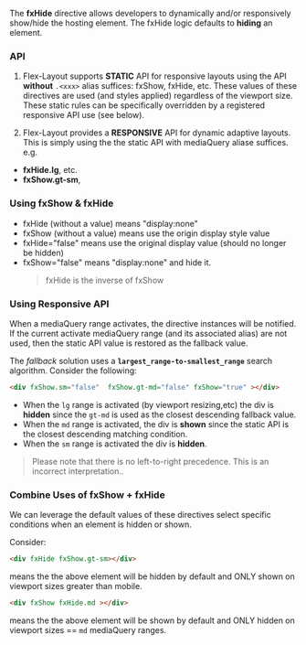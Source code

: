 The **fxHide** directive allows developers to dynamically and/or responsively show/hide the hosting element. The fxHide 
logic defaults to **hiding** an element.


### API 

1) Flex-Layout supports **STATIC** API for responsive layouts  using the API **without** `.<xxx>` alias suffices: 
fxShow, fxHide, etc. These values of these directives are used (and styles applied) regardless of the viewport size. 
These static rules can be specifically  overridden by a registered responsive API use (see below).

2) Flex-Layout provides a **RESPONSIVE** API for dynamic adaptive layouts. This is simply using the the static API with 
mediaQuery aliase suffices.
e.g.  
* **fxHide.lg**, etc.  
* **fxShow.gt-sm**, 

### Using fxShow & fxHide

* fxHide (without a value) means "display:none"
* fxShow (without a value) means use the origin display style value
* fxHide="false" means use the original display value (should no longer be hidden)
* fxShow="false" means "display:none" and hide it.
  > fxHide is the inverse of fxShow 

### Using Responsive API

When a mediaQuery range activates, the directive instances will be notified. If the current activate mediaQuery range 
(and its associated alias) are not used, then the static API value is restored as the fallback value.

The *fallback* solution uses a **`largest_range-to-smallest_range`** search algorithm. Consider the following:

```html
<div fxShow.sm="false"  fxShow.gt-md="false" fxShow="true" ></div>
```

* When the `lg` range is activated (by viewport resizing,etc) the div is **hidden** since the `gt-md` is used as the 
closest descending fallback value.
* When the `md` range is activated, the div is **shown** since the static API is the closest descending matching 
condition.
* When the `sm` range is activated the div is **hidden**.

> Please note that there is no left-to-right precedence. This is an incorrect interpretation..

### Combine Uses of fxShow + fxHide

We can leverage the default values of these directives select specific conditions when an element is hidden or shown.

Consider:

```html
<div fxHide fxShow.gt-sm></div>
```

means the the above element will be hidden by default and ONLY shown on viewport sizes greater than mobile.


```html
<div fxShow fxHide.md ></div>
```

means the the above element will be shown by default and ONLY hidden on viewport sizes == `md` mediaQuery ranges.


